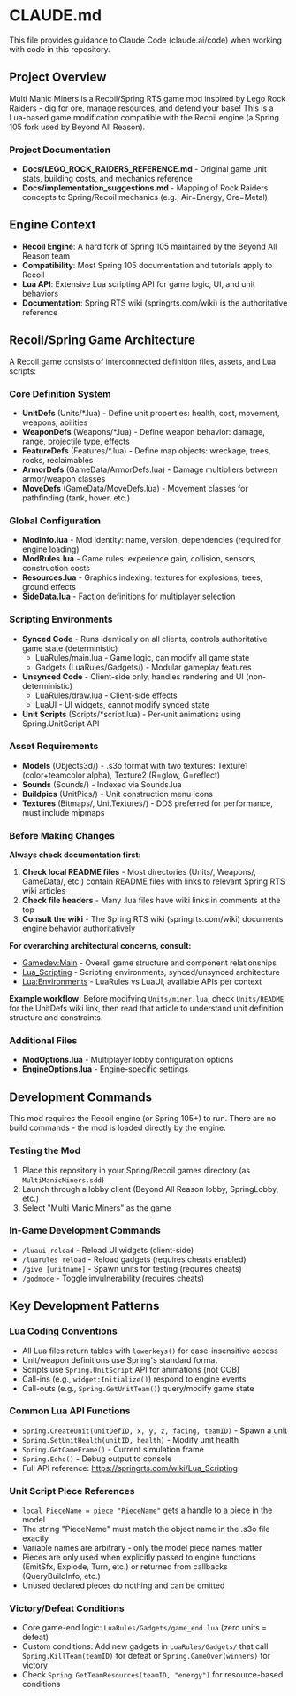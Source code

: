 # CLAUDE.md

This file provides guidance to Claude Code (claude.ai/code) when working with code in this repository.

## Project Overview

Multi Manic Miners is a Recoil/Spring RTS game mod inspired by Lego Rock Raiders - dig for ore, manage resources, and defend your base! This is a Lua-based game modification compatible with the Recoil engine (a Spring 105 fork used by Beyond All Reason).

### Project Documentation
- **Docs/LEGO_ROCK_RAIDERS_REFERENCE.md** - Original game unit stats, building costs, and mechanics reference
- **Docs/implementation_suggestions.md** - Mapping of Rock Raiders concepts to Spring/Recoil mechanics (e.g., Air=Energy, Ore=Metal)

## Engine Context

- **Recoil Engine**: A hard fork of Spring 105 maintained by the Beyond All Reason team
- **Compatibility**: Most Spring 105 documentation and tutorials apply to Recoil
- **Lua API**: Extensive Lua scripting API for game logic, UI, and unit behaviors
- **Documentation**: Spring RTS wiki (springrts.com/wiki) is the authoritative reference

## Recoil/Spring Game Architecture

A Recoil game consists of interconnected definition files, assets, and Lua scripts:

### Core Definition System
- **UnitDefs** (Units/*.lua) - Define unit properties: health, cost, movement, weapons, abilities
- **WeaponDefs** (Weapons/*.lua) - Define weapon behavior: damage, range, projectile type, effects
- **FeatureDefs** (Features/*.lua) - Define map objects: wreckage, trees, rocks, reclaimables
- **ArmorDefs** (GameData/ArmorDefs.lua) - Damage multipliers between armor/weapon classes
- **MoveDefs** (GameData/MoveDefs.lua) - Movement classes for pathfinding (tank, hover, etc.)

### Global Configuration
- **ModInfo.lua** - Mod identity: name, version, dependencies (required for engine loading)
- **ModRules.lua** - Game rules: experience gain, collision, sensors, construction costs
- **Resources.lua** - Graphics indexing: textures for explosions, trees, ground effects
- **SideData.lua** - Faction definitions for multiplayer selection

### Scripting Environments
- **Synced Code** - Runs identically on all clients, controls authoritative game state (deterministic)
  - LuaRules/main.lua - Game logic, can modify all game state
  - Gadgets (LuaRules/Gadgets/) - Modular gameplay features
- **Unsynced Code** - Client-side only, handles rendering and UI (non-deterministic)
  - LuaRules/draw.lua - Client-side effects
  - LuaUI - UI widgets, cannot modify synced state
- **Unit Scripts** (Scripts/*script.lua) - Per-unit animations using Spring.UnitScript API

### Asset Requirements
- **Models** (Objects3d/) - .s3o format with two textures: Texture1 (color+teamcolor alpha), Texture2 (R=glow, G=reflect)
- **Sounds** (Sounds/) - Indexed via Sounds.lua
- **Buildpics** (UnitPics/) - Unit construction menu icons
- **Textures** (Bitmaps/, UnitTextures/) - DDS preferred for performance, must include mipmaps

### Before Making Changes

**Always check documentation first:**

1. **Check local README files** - Most directories (Units/, Weapons/, GameData/, etc.) contain README files with links to relevant Spring RTS wiki articles
2. **Check file headers** - Many .lua files have wiki links in comments at the top
3. **Consult the wiki** - The Spring RTS wiki (springrts.com/wiki) documents engine behavior authoritatively

**For overarching architectural concerns, consult:**
- [Gamedev:Main](https://springrts.com/wiki/Gamedev:Main) - Overall game structure and component relationships
- [Lua_Scripting](https://springrts.com/wiki/Lua_Scripting) - Scripting environments, synced/unsynced architecture
- [Lua:Environments](https://springrts.com/wiki/Lua:Environments) - LuaRules vs LuaUI, available APIs per context

**Example workflow:** Before modifying `Units/miner.lua`, check `Units/README` for the UnitDefs wiki link, then read that article to understand unit definition structure and constraints.

### Additional Files
- **ModOptions.lua** - Multiplayer lobby configuration options
- **EngineOptions.lua** - Engine-specific settings

## Development Commands

This mod requires the Recoil engine (or Spring 105+) to run. There are no build commands - the mod is loaded directly by the engine.

### Testing the Mod
1. Place this repository in your Spring/Recoil games directory (as `MultiManicMiners.sdd`)
2. Launch through a lobby client (Beyond All Reason lobby, SpringLobby, etc.)
3. Select "Multi Manic Miners" as the game

### In-Game Development Commands
- `/luaui reload` - Reload UI widgets (client-side)
- `/luarules reload` - Reload gadgets (requires cheats enabled)
- `/give [unitname]` - Spawn units for testing (requires cheats)
- `/godmode` - Toggle invulnerability (requires cheats)

## Key Development Patterns

### Lua Coding Conventions
- All Lua files return tables with `lowerkeys()` for case-insensitive access
- Unit/weapon definitions use Spring's standard format
- Scripts use `Spring.UnitScript` API for animations (not COB)
- Call-ins (e.g., `widget:Initialize()`) respond to engine events
- Call-outs (e.g., `Spring.GetUnitTeam()`) query/modify game state

### Common Lua API Functions
- `Spring.CreateUnit(unitDefID, x, y, z, facing, teamID)` - Spawn a unit
- `Spring.SetUnitHealth(unitID, health)` - Modify unit health
- `Spring.GetGameFrame()` - Current simulation frame
- `Spring.Echo()` - Debug output to console
- Full API reference: https://springrts.com/wiki/Lua_Scripting

### Unit Script Piece References
- `local PieceName = piece "PieceName"` gets a handle to a piece in the model
- The string "PieceName" must match the object name in the .s3o file exactly
- Variable names are arbitrary - only the model piece names matter
- Pieces are only used when explicitly passed to engine functions (EmitSfx, Explode, Turn, etc.) or returned from callbacks (QueryBuildInfo, etc.)
- Unused declared pieces do nothing and can be omitted

### Victory/Defeat Conditions
- Core game-end logic: `LuaRules/Gadgets/game_end.lua` (zero units = defeat)
- Custom conditions: Add new gadgets in `LuaRules/Gadgets/` that call `Spring.KillTeam(teamID)` for defeat or `Spring.GameOver(winners)` for victory
- Check `Spring.GetTeamResources(teamID, "energy")` for resource-based conditions